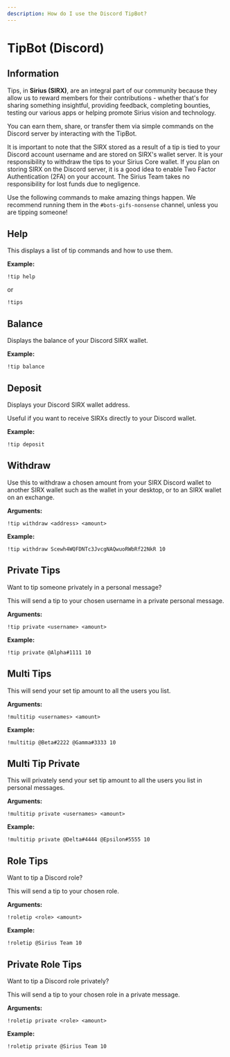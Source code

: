 ```yaml
---
description: How do I use the Discord TipBot?
---
```


# TipBot \(Discord\)

## Information

Tips, in **Sirius \(SIRX\)**, are an integral part of our community because they allow us to reward members for their contributions - whether that's for sharing something insightful, providing feedback, completing bounties, testing our various apps or helping promote Sirius vision and technology.

You can earn them, share, or transfer them via simple commands on the Discord server by interacting with the TipBot.

It is important to note that the SIRX stored as a result of a tip is tied to your Discord account username and are stored on SIRX's wallet server. It is your responsibility to withdraw the tips to your Sirius Core wallet. If you plan on storing SIRX on the Discord server, it is a good idea to enable Two Factor Authentication \(2FA\) on your account. The Sirius Team takes no responsibility for lost funds due to negligence.

Use the following commands to make amazing things happen. We recommend running them in the `#bots-gifs-nonsense` channel, unless you are tipping someone!

## Help

This displays a list of tip commands and how to use them.

**Example:**

```text
!tip help
```

or

```text
!tips
```

## Balance

Displays the balance of your Discord SIRX wallet.

**Example:**

```text
!tip balance
```

## Deposit

Displays your Discord SIRX wallet address.

Useful if you want to receive SIRXs directly to your Discord wallet.

**Example:**

```text
!tip deposit
```

## Withdraw

Use this to withdraw a chosen amount from your SIRX Discord wallet to another SIRX wallet such as the wallet in your desktop, or to an SIRX wallet on an exchange.

**Arguments:**

```text
!tip withdraw <address> <amount>
```

**Example:**

```text
!tip withdraw Scewh4WQFDNTc3JvcgNAQwuoRWbRf22NkR 10
```

## Private Tips

Want to tip someone privately in a personal message?

This will send a tip to your chosen username in a private personal message.

**Arguments:**

```text
!tip private <username> <amount>
```

**Example:**

```text
!tip private @Alpha#1111 10
```

## Multi Tips

This will send your set tip amount to all the users you list.

**Arguments:**

```text
!multitip <usernames> <amount>
```

**Example:**

```text
!multitip @Beta#2222 @Gamma#3333 10
```

## Multi Tip Private

This will privately send your set tip amount to all the users you list in personal messages.

**Arguments:**

```text
!multitip private <usernames> <amount>
```

**Example:**

```text
!multitip private @Delta#4444 @Epsilon#5555 10
```

## Role Tips

Want to tip a Discord role?

This will send a tip to your chosen role.

**Arguments:**

```text
!roletip <role> <amount>
```

**Example:**

```text
!roletip @Sirius Team 10
```

## Private Role Tips

Want to tip a Discord role privately?

This will send a tip to your chosen role in a private message.

**Arguments:**

```text
!roletip private <role> <amount>
```

**Example:**

```text
!roletip private @Sirius Team 10
```



